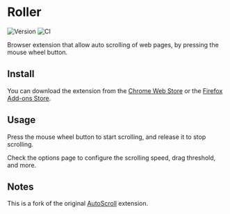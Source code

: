# Roller

![Version](https://img.shields.io/github/v/tag/ubermanu/roller?label=version) ![CI](https://github.com/ubermanu/roller/actions/workflows/ci.yml/badge.svg)

Browser extension that allow auto scrolling of web pages, by pressing the mouse wheel button.

## Install

You can download the extension from the [Chrome Web Store](https://chrome.google.com/webstore/detail/roller/kdcakfeidhfeilahlclgbnmpgebafjpm) or the [Firefox Add-ons Store](https://addons.mozilla.org/firefox/addon/roller-scroll/).

## Usage

Press the mouse wheel button to start scrolling, and release it to stop scrolling.

Check the options page to configure the scrolling speed, drag threshold, and more.

## Notes

This is a fork of the original [AutoScroll](https://github.com/Pauan/AutoScroll) extension.
